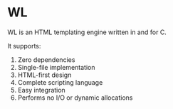 # WL
WL is an HTML templating engine written in and for C.

It supports:
1. Zero dependencies
2. Single-file implementation
3. HTML-first design
4. Complete scripting language
5. Easy integration
6. Performs no I/O or dynamic allocations